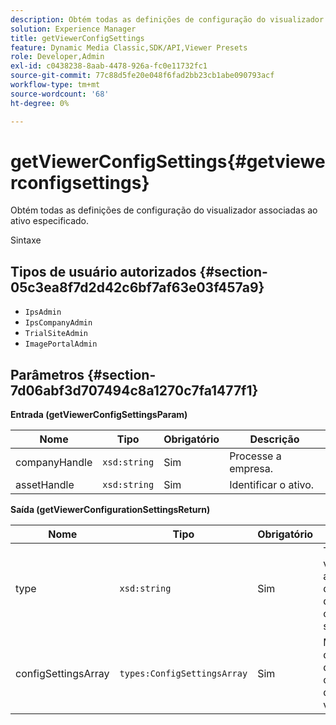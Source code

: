 ```yaml
---
description: Obtém todas as definições de configuração do visualizador associadas ao ativo especificado.
solution: Experience Manager
title: getViewerConfigSettings
feature: Dynamic Media Classic,SDK/API,Viewer Presets
role: Developer,Admin
exl-id: c0438238-8aab-4478-926a-fc0e11732fc1
source-git-commit: 77c88d5fe20e048f6fad2bb23cb1abe090793acf
workflow-type: tm+mt
source-wordcount: '68'
ht-degree: 0%

---
```


# getViewerConfigSettings{#getviewerconfigsettings}

Obtém todas as definições de configuração do visualizador associadas ao ativo especificado.

Sintaxe

## Tipos de usuário autorizados {#section-05c3ea8f7d2d42c6bf7af63e03f457a9}

* `IpsAdmin`
* `IpsCompanyAdmin`
* `TrialSiteAdmin`
* `ImagePortalAdmin`

## Parâmetros {#section-7d06abf3d707494c8a1270c7fa1477f1}

**Entrada (getViewerConfigSettingsParam)**

| Nome | Tipo | Obrigatório | Descrição |
|---|---|---|---|
| companyHandle | `xsd:string` | Sim | Processe a empresa. |
| assetHandle | `xsd:string` | Sim | Identificar o ativo. |

**Saída (getViewerConfigurationSettingsReturn)**

| Nome | Tipo | Obrigatório | Descrição |
|---|---|---|---|
| type | `xsd:string` | Sim | Tipo de visualizador ao qual as definições de configuração se aplicam. |
| configSettingsArray | `types:ConfigSettingsArray` | Sim | Matriz de definições de configuração do visualizador. |
